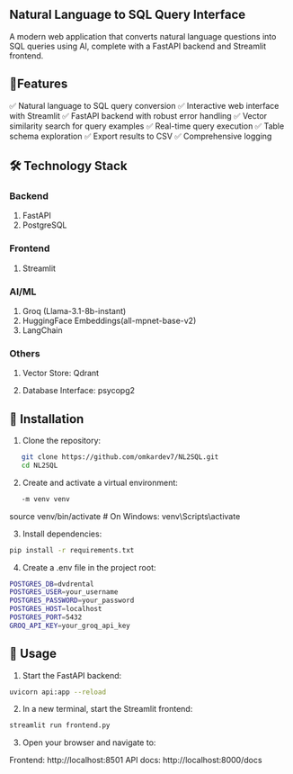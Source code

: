 ## Natural Language to SQL Query Interface
A modern web application that converts natural language questions into SQL queries using AI, complete with a FastAPI backend and Streamlit frontend.

## 🌟Features

✅ Natural language to SQL query conversion
✅ Interactive web interface with Streamlit
✅ FastAPI backend with robust error handling
✅ Vector similarity search for query examples
✅ Real-time query execution
✅ Table schema exploration
✅ Export results to CSV
✅ Comprehensive logging

## 🛠️ Technology Stack

### Backend

1. FastAPI
2. PostgreSQL

### Frontend

1. Streamlit

### AI/ML

1. Groq (Llama-3.1-8b-instant)
2. HuggingFace Embeddings(all-mpnet-base-v2)
3. LangChain

### Others

1. Vector Store: Qdrant

2. Database Interface: psycopg2

## 🚀 Installation

1. Clone the repository:
```bash
   git clone https://github.com/omkardev7/NL2SQL.git
   cd NL2SQL
```

2. Create and activate a virtual environment:

```bash 
   -m venv venv
```
source venv/bin/activate  # On Windows: venv\Scripts\activate

3. Install dependencies:

```bash
pip install -r requirements.txt
```

4. Create a .env file in the project root:

```bash
POSTGRES_DB=dvdrental
POSTGRES_USER=your_username
POSTGRES_PASSWORD=your_password
POSTGRES_HOST=localhost
POSTGRES_PORT=5432
GROQ_API_KEY=your_groq_api_key
```

## 🎯 Usage

1. Start the FastAPI backend:

```bash
uvicorn api:app --reload
```
2. In a new terminal, start the Streamlit frontend:

```bash
streamlit run frontend.py
```

3. Open your browser and navigate to:

Frontend: http://localhost:8501
API docs: http://localhost:8000/docs
